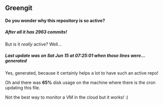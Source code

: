## Greengit

#### Do you wonder why this repository is so active?

##### After all it has 2963 commits!

But is it *really* active? Well...

##### Last update was on Sat Jun 15 at 07:25:01 when those lines were... generated

Yes, generated, because it certainly helps a lot to have such an active repo!

Oh and there was **65%** disk usage on the machine
where there is the cron updating this file.

Not the best way to monitor a VM in the cloud but it works! :)
